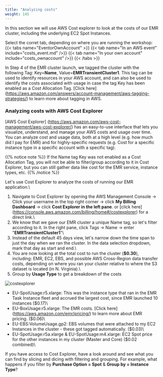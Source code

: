 ```yaml
---
title: "Analyzing costs"
weight: 145
---
```


In this section we will use AWS Cost explorer to look at the costs of our EMR cluster, including the underlying EC2 Spot Instances.

Select the corret tab, depending on where you are running the workshop:
{{< tabs name="EventorOwnAccount" >}}
    {{< tab name="In an AWS event" include="costs_event.md" />}}
    {{< tab name="In your own account" include="costs_ownaccount" />}}
{{< /tabs >}}

In Step 4 of the EMR cluster launch, we tagged the cluster with the following Tag: Key=**Name**, Value=**EMRTransientCluster1**. This tag can be used to identify resources in your AWS account, and can also be used to identify the costs associated with usage in case the tag Key has been enabled as a Cost Allocation Tag. [Click here] (https://aws.amazon.com/answers/account-management/aws-tagging-strategies/) to learn more about tagging in AWS.


### Analyzing costs with AWS Cost Explorer
[AWS Cost Explorer] (https://aws.amazon.com/aws-cost-management/aws-cost-explorer/) has an easy-to-use interface that lets you visualize, understand, and manage your AWS costs and usage over time. You can analyze cost and usage data, both at a high level (e.g. how much did I pay for EMR) and for highly-specific requests (e.g. Cost for a specific instance type in a specific account with a specific tag). 

{{% notice note %}}
If the Name tag Key was not enabled as a Cost Allocation Tag, you will not be able to filter/group according to it in Cost Explorer, but you can still gather data like cost for the EMR service, instance types, etc.
{{% /notice %}}


Let's use Cost Explorer to analyze the costs of running our EMR application.\
1. Navigate to Cost Explorer by opening the AWS Management Console -> Click your username in the top right corner -> click **My Billing Dashboard** -> click **Cost Explorer in the left pane**. or [click here] (https://console.aws.amazon.com/billing/home#/costexplorer) for a direct link.\
2. We know that we gave our EMR cluster a unique Name tag, so let's filter according to it. In the right pane, click Tags -> Name -> enter "**EMRTransientCluster1**"\
3. Instead of the default 45 days view, let's narrow down the time span to just the day when we ran the cluster. In the data selection dropdown, mark that day as start and end.\
4. You are now looking at the total cost to run the cluster (**$0.30**), including: EMR, EC2, EBS, and possible AWS Cross-Region data transfer costs, depending on where you ran your cluster relative to where the S3 dataset is located (in N. Virginia).\
5. Group by **Usage Type** to get a breakdown of the costs

![costexplorer](/images/running-emr-spark-apps-on-spot/costexplorer1.png)

* EU-SpotUsage:r5.xlarge: This was the instance type that ran in the EMR Task Instance fleet and accrued the largest cost, since EMR launched 10 instances ($0.17)\
* EU-BoxUsage:r5.xlarge: The EMR costs. [Click here] (https://aws.amazon.com/emr/pricing/) to learn more about EMR pricing. ($0.06)\
* EU-EBS:VolumeUsage.gp2: EBS volumes that were attached to my EC2 Instances in the cluster - these got tagged automatically. ($0.03)\
* EU-SpotUsage:r5a.xlarge & EU-SpotUsage:m4.xlarge: EC2 Spot price for the other instances in my cluster (Master and Core) ($0.02 combined)\

If you have access to Cost Explorer, have a look around and see what you can find by slicing and dicing with filtering and grouping. For example, what happens if you filter by **Purchase Option = Spot** & **Group by = Instance Type**?

